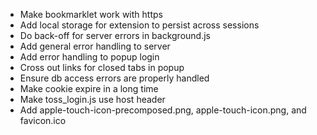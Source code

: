 * Make bookmarklet work with https
* Add local storage for extension to persist across sessions
* Do back-off for server errors in background.js
* Add general error handling to server
* Add error handling to popup login
* Cross out links for closed tabs in popup
* Ensure db access errors are properly handled
* Make cookie expire in a long time
* Make toss_login.js use host header
* Add apple-touch-icon-precomposed.png, apple-touch-icon.png, and favicon.ico
